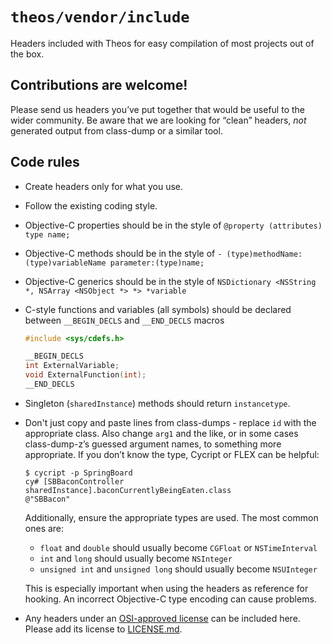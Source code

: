 # `theos/vendor/include`
Headers included with Theos for easy compilation of most projects out of the box.

## Contributions are welcome!
Please send us headers you’ve put together that would be useful to the wider community. Be aware that we are looking for “clean” headers, *not* generated output from class-dump or a similar tool.

## Code rules
* Create headers only for what you use.
* Follow the existing coding style.
* Objective-C properties should be in the style of `@property (attributes) type name;`
* Objective-C methods should be in the style of `- (type)methodName:(type)variableName parameter:(type)name;`
* Objective-C generics should be in the style of `NSDictionary <NSString *, NSArray <NSObject *> *> *variable`
* C-style functions and variables (all symbols) should be declared between `__BEGIN_DECLS` and `__END_DECLS` macros

    ```c
    #include <sys/cdefs.h>

    __BEGIN_DECLS
    int ExternalVariable;
    void ExternalFunction(int);
    __END_DECLS
    ```
* Singleton (`sharedInstance`) methods should return `instancetype`.
* Don't just copy and paste lines from class-dumps - replace `id` with the appropriate class. Also change `arg1` and the like, or in some cases class-dump-z’s guessed argument names, to something more appropriate. If you don’t know the type, Cycript or FLEX can be helpful:

    ```console
    $ cycript -p SpringBoard
    cy# [SBBaconController sharedInstance].baconCurrentlyBeingEaten.class
    @"SBBacon"
    ```

    Additionally, ensure the appropriate types are used. The most common ones are:

    * `float` and `double` should usually become `CGFloat` or `NSTimeInterval`
    * `int` and `long` should usually become `NSInteger`
    * `unsigned int` and `unsigned long` should usually become `NSUInteger`

    This is especially important when using the headers as reference for hooking. An incorrect Objective-C type encoding can cause problems.
* Any headers under an [OSI-approved license](https://opensource.org/licenses) can be included here. Please add its license to [LICENSE.md](LICENSE.md).
